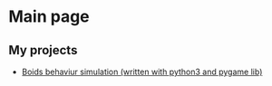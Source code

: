 # Main page
## My projects

* [Boids behaviur simulation (written with python3 and pygame lib)](https://ckreesher.github.io/Flock-sumilation.-Boid.-Python-3.-Pygame/)
